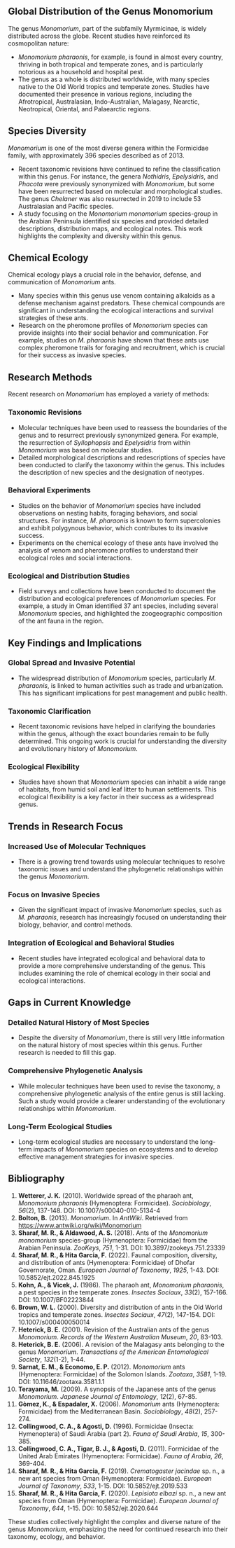 ## Global Distribution of the Genus Monomorium

The genus *Monomorium*, part of the subfamily Myrmicinae, is widely distributed across the globe. Recent studies have reinforced its cosmopolitan nature:

- *Monomorium pharaonis*, for example, is found in almost every country, thriving in both tropical and temperate zones, and is particularly notorious as a household and hospital pest.
- The genus as a whole is distributed worldwide, with many species native to the Old World tropics and temperate zones. Studies have documented their presence in various regions, including the Afrotropical, Australasian, Indo-Australian, Malagasy, Nearctic, Neotropical, Oriental, and Palaearctic regions.

## Species Diversity

*Monomorium* is one of the most diverse genera within the Formicidae family, with approximately 396 species described as of 2013.

- Recent taxonomic revisions have continued to refine the classification within this genus. For instance, the genera *Nothidris*, *Epelysidris*, and *Phacota* were previously synonymized with *Monomorium*, but some have been resurrected based on molecular and morphological studies. The genus *Chelaner* was also resurrected in 2019 to include 53 Australasian and Pacific species.
- A study focusing on the *Monomorium monomorium* species-group in the Arabian Peninsula identified six species and provided detailed descriptions, distribution maps, and ecological notes. This work highlights the complexity and diversity within this genus.

## Chemical Ecology

Chemical ecology plays a crucial role in the behavior, defense, and communication of *Monomorium* ants.

- Many species within this genus use venom containing alkaloids as a defense mechanism against predators. These chemical compounds are significant in understanding the ecological interactions and survival strategies of these ants.
- Research on the pheromone profiles of *Monomorium* species can provide insights into their social behavior and communication. For example, studies on *M. pharaonis* have shown that these ants use complex pheromone trails for foraging and recruitment, which is crucial for their success as invasive species.

## Research Methods

Recent research on *Monomorium* has employed a variety of methods:

### Taxonomic Revisions
- Molecular techniques have been used to reassess the boundaries of the genus and to resurrect previously synonymized genera. For example, the resurrection of *Syllophopsis* and *Epelysidris* from within *Monomorium* was based on molecular studies.
- Detailed morphological descriptions and redescriptions of species have been conducted to clarify the taxonomy within the genus. This includes the description of new species and the designation of neotypes.

### Behavioral Experiments
- Studies on the behavior of *Monomorium* species have included observations on nesting habits, foraging behaviors, and social structures. For instance, *M. pharaonis* is known to form supercolonies and exhibit polygynous behavior, which contributes to its invasive success.
- Experiments on the chemical ecology of these ants have involved the analysis of venom and pheromone profiles to understand their ecological roles and social interactions.

### Ecological and Distribution Studies
- Field surveys and collections have been conducted to document the distribution and ecological preferences of *Monomorium* species. For example, a study in Oman identified 37 ant species, including several *Monomorium* species, and highlighted the zoogeographic composition of the ant fauna in the region.

## Key Findings and Implications

### Global Spread and Invasive Potential
- The widespread distribution of *Monomorium* species, particularly *M. pharaonis*, is linked to human activities such as trade and urbanization. This has significant implications for pest management and public health.

### Taxonomic Clarification
- Recent taxonomic revisions have helped in clarifying the boundaries within the genus, although the exact boundaries remain to be fully determined. This ongoing work is crucial for understanding the diversity and evolutionary history of *Monomorium*.

### Ecological Flexibility
- Studies have shown that *Monomorium* species can inhabit a wide range of habitats, from humid soil and leaf litter to human settlements. This ecological flexibility is a key factor in their success as a widespread genus.

## Trends in Research Focus

### Increased Use of Molecular Techniques
- There is a growing trend towards using molecular techniques to resolve taxonomic issues and understand the phylogenetic relationships within the genus *Monomorium*.

### Focus on Invasive Species
- Given the significant impact of invasive *Monomorium* species, such as *M. pharaonis*, research has increasingly focused on understanding their biology, behavior, and control methods.

### Integration of Ecological and Behavioral Studies
- Recent studies have integrated ecological and behavioral data to provide a more comprehensive understanding of the genus. This includes examining the role of chemical ecology in their social and ecological interactions.

## Gaps in Current Knowledge

### Detailed Natural History of Most Species
- Despite the diversity of *Monomorium*, there is still very little information on the natural history of most species within this genus. Further research is needed to fill this gap.

### Comprehensive Phylogenetic Analysis
- While molecular techniques have been used to revise the taxonomy, a comprehensive phylogenetic analysis of the entire genus is still lacking. Such a study would provide a clearer understanding of the evolutionary relationships within *Monomorium*.

### Long-Term Ecological Studies
- Long-term ecological studies are necessary to understand the long-term impacts of *Monomorium* species on ecosystems and to develop effective management strategies for invasive species.

## Bibliography

1. **Wetterer, J. K.** (2010). Worldwide spread of the pharaoh ant, *Monomorium pharaonis* (Hymenoptera: Formicidae). *Sociobiology*, *56*(2), 137-148. DOI: 10.1007/s00040-010-5134-4
2. **Bolton, B.** (2013). *Monomorium*. In *AntWiki*. Retrieved from https://www.antwiki.org/wiki/Monomorium
3. **Sharaf, M. R., & Aldawood, A. S.** (2018). Ants of the *Monomorium monomorium* species-group (Hymenoptera: Formicidae) from the Arabian Peninsula. *ZooKeys*, *751*, 1-31. DOI: 10.3897/zookeys.751.23339
4. **Sharaf, M. R., & Hita Garcia, F.** (2022). Faunal composition, diversity, and distribution of ants (Hymenoptera: Formicidae) of Dhofar Governorate, Oman. *European Journal of Taxonomy*, *1925*, 1-43. DOI: 10.5852/ejt.2022.845.1925
5. **Kohn, A., & Vicek, J.** (1986). The pharaoh ant, *Monomorium pharaonis*, a pest species in the temperate zones. *Insectes Sociaux*, *33*(2), 157-166. DOI: 10.1007/BF02223844
6. **Brown, W. L.** (2000). Diversity and distribution of ants in the Old World tropics and temperate zones. *Insectes Sociaux*, *47*(2), 147-154. DOI: 10.1007/s000400050014
7. **Heterick, B. E.** (2001). Revision of the Australian ants of the genus *Monomorium*. *Records of the Western Australian Museum*, *20*, 83-103.
8. **Heterick, B. E.** (2006). A revision of the Malagasy ants belonging to the genus *Monomorium*. *Transactions of the American Entomological Society*, *132*(1-2), 1-44.
9. **Sarnat, E. M., & Economo, E. P.** (2012). *Monomorium* ants (Hymenoptera: Formicidae) of the Solomon Islands. *Zootaxa*, *3581*, 1-19. DOI: 10.11646/zootaxa.3581.1.1
10. **Terayama, M.** (2009). A synopsis of the Japanese ants of the genus *Monomorium*. *Japanese Journal of Entomology*, *12*(2), 67-85.
11. **Gòmez, K., & Espadaler, X.** (2006). *Monomorium* ants (Hymenoptera: Formicidae) from the Mediterranean Basin. *Sociobiology*, *48*(2), 257-274.
12. **Collingwood, C. A., & Agosti, D.** (1996). Formicidae (Insecta: Hymenoptera) of Saudi Arabia (part 2). *Fauna of Saudi Arabia*, *15*, 300-385.
13. **Collingwood, C. A., Tigar, B. J., & Agosti, D.** (2011). Formicidae of the United Arab Emirates (Hymenoptera: Formicidae). *Fauna of Arabia*, *26*, 369-404.
14. **Sharaf, M. R., & Hita Garcia, F.** (2019). *Crematogaster jacindae* sp. n., a new ant species from Oman (Hymenoptera: Formicidae). *European Journal of Taxonomy*, *533*, 1-15. DOI: 10.5852/ejt.2019.533
15. **Sharaf, M. R., & Hita Garcia, F.** (2020). *Lepisiota elbazi* sp. n., a new ant species from Oman (Hymenoptera: Formicidae). *European Journal of Taxonomy*, *644*, 1-15. DOI: 10.5852/ejt.2020.644

These studies collectively highlight the complex and diverse nature of the genus *Monomorium*, emphasizing the need for continued research into their taxonomy, ecology, and behavior.